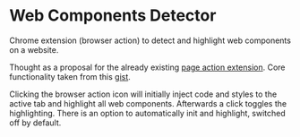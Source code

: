 # Web Components Detector

Chrome extension (browser action) to detect and highlight web components on a
website.

Thought as a proposal for the already existing [page action extension][crx].
Core functionality taken from this [gist][gist-source].

Clicking the browser action icon will initially inject code and styles to the
active tab and highlight all web components. Afterwards a click toggles the
highlighting. There is an option to automatically init and highlight, switched
off by default.

[crx]: https://github.com/webcomponents/chrome-webcomponents-extension
[gist-source]: https://gist.github.com/ebidel/4bdbe9db55d8a775d0a4
